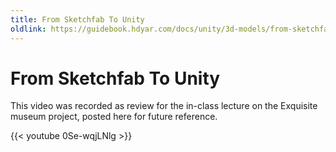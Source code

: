 ```yaml
---
title: From Sketchfab To Unity
oldlink: https://guidebook.hdyar.com/docs/unity/3d-models/from-sketchfab-to-unity/
---
```


# From Sketchfab To Unity
This video was recorded as review for the in-class lecture on the Exquisite museum project, posted here for future reference.

{{< youtube 0Se-wqjLNlg >}}
